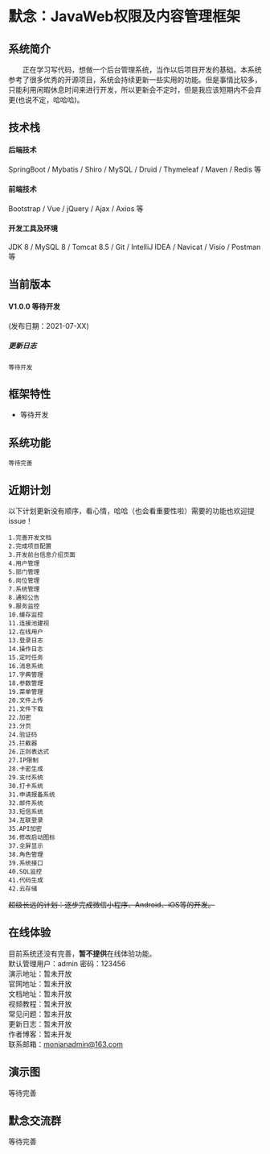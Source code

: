 # 默念：JavaWeb权限及内容管理框架

## 系统简介

&emsp;&emsp;正在学习写代码，想做一个后台管理系统，当作以后项目开发的基础。本系统参考了很多优秀的开源项目，系统会持续更新一些实用的功能。但是事情比较多，只能利用闲暇休息时间来进行开发，所以更新会不定时，但是我应该短期内不会弃更(也说不定，哈哈哈)。

## 技术栈

#### 后端技术  

SpringBoot / Mybatis / Shiro / MySQL / Druid / Thymeleaf / Maven / Redis 等  

#### 前端技术  

Bootstrap / Vue / jQuery / Ajax / Axios 等  

#### 开发工具及环境

JDK 8 / MySQL 8 / Tomcat 8.5 / Git / IntelliJ IDEA / Navicat / Visio / Postman 等

## 当前版本

#### V1.0.0  等待开发 

(发布日期：2021-07-XX)

##### 更新日志  

```
等待开发
```
## 框架特性

- 等待开发

## 系统功能

```
等待完善
```

## 近期计划

以下计划更新没有顺序，看心情，哈哈（也会看重要性啦）需要的功能也欢迎提issue！

```
1.完善开发文档
2.完成项目配置
3.开发前台信息介绍页面
4.用户管理
5.部门管理
6.岗位管理
7.系统管理
8.通知公告
9.服务监控
10.缓存监控
11.连接池建视
12.在线用户
13.登录日志
14.操作日志
15.定时任务
16.消息系统
17.字典管理
18.参数管理
19.菜单管理
20.文件上传
21.文件下载
22.加密
23.分页
24.验证码
25.拦截器
26.正则表达式
27.IP限制
28.卡密生成
29.支付系统
30.打卡系统
31.申请报备系统
32.邮件系统
33.短信系统
34.互联登录
35.API加密
36.修改启动图标
37.全屏显示
38.角色管理
39.系统接口
40.SQL监控
41.代码生成
42.云存储
```

~~超级长远的计划：逐步完成微信小程序、Android、iOS等的开发。~~

## 在线体验

目前系统还没有完善，**暂不提供**在线体验功能。  
默认管理用户：admin  密码：123456  
演示地址：暂未开放    
官网地址：暂未开放  
文档地址：暂未开放  
视频教程：暂未开放  
常见问题：暂未开放  
更新日志：暂未开放  
作者博客：暂未开发  
联系邮箱：monianadmin@163.com  


## 演示图

等待完善

## 默念交流群

等待完善

